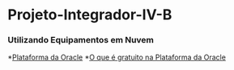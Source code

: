 # Projeto-Integrador-IV-B

### Utilizando Equipamentos em Nuvem
*[Plataforma da Oracle](https://www.oracle.com/br/index.html)
*[O que é gratuito na Plataforma da Oracle](https://www.oracle.com/br/cloud/free/#always-free)
